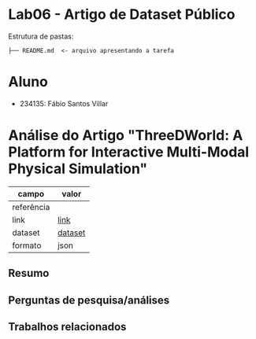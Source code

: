 # Lab06 - Artigo de Dataset Público
Estrutura de pastas:
```
├── README.md  <- arquivo apresentando a tarefa
```
# Aluno
* 234135: Fábio Santos Villar
# Análise do Artigo "ThreeDWorld: A Platform for Interactive Multi-Modal Physical Simulation"
campo | valor
------|------
referência|
link| [link](https://openreview.net/pdf?id=db1InWAwW2T)
dataset|[dataset](https://github.com/threedworld-mit/tdw)
formato|json
## Resumo
## Perguntas de pesquisa/análises
## Trabalhos relacionados
